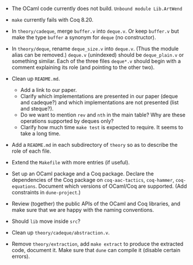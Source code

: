* The OCaml code currently does not build.
  `Unbound module Lib.ArtWend`

* `make` currently fails with Coq 8.20.

* In `theory/cadeque`, merge `buffer.v` into `deque.v`.
  Or keep `buffer.v` but make the type `buffer` a synonym for `deque` (no constructor).

* In `theory/deque`, rename `deque_size.v` into `deque.v`. (Thus the module alias can be removed.)
  `deque.v` (unindexed) should be `deque_plain.v` or something similar.
  Each of the three files `deque*.v` should begin with a comment
  explaining its role (and pointing to the other two).

* Clean up `README.md`.

  + Add a link to our paper.
  + Clarify which implementations are presented in our paper (deque and cadeque?)
    and which implementations are not presented (list and steque?).
  + Do we want to mention `rev` and `nth` in the main table?
    Why are these operations supported by deques only?
  + Clarify how much time `make test` is expected to require.
    It seems to take a long time.

* Add a `README.md` in each subdirectory of `theory`
  so as to describe the role of each file.

* Extend the `Makefile` with more entries (if useful).

* Set up an OCaml package and a Coq package.
  Declare the dependencies of the Coq package
  on `coq-aac-tactics`, `coq-hammer`, `coq-equations`.
  Document which versions of OCaml/Coq are supported.
  (Add constraints in `dune-project`.)

* Review (together) the public APIs of the OCaml and Coq libraries,
  and make sure that we are happy with the naming conventions.

* Should `lib` move inside `src`?

* Clean up `theory/cadeque/abstraction.v`.

* Remove `theory/extraction`,
  add `make extract` to produce the extracted code,
  document it.
  Make sure that `dune` can compile it
  (disable certain errors).
